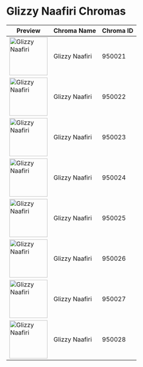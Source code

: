 # Glizzy Naafiri Chromas

| Preview | Chroma Name | Chroma ID |
|---|---|---|
| <img src='https://raw.communitydragon.org/latest/plugins/rcp-be-lol-game-data/global/default/v1/champion-chroma-images/950/950021.png' alt='Glizzy Naafiri' width='100'> | Glizzy Naafiri | 950021 |
| <img src='https://raw.communitydragon.org/latest/plugins/rcp-be-lol-game-data/global/default/v1/champion-chroma-images/950/950022.png' alt='Glizzy Naafiri' width='100'> | Glizzy Naafiri | 950022 |
| <img src='https://raw.communitydragon.org/latest/plugins/rcp-be-lol-game-data/global/default/v1/champion-chroma-images/950/950023.png' alt='Glizzy Naafiri' width='100'> | Glizzy Naafiri | 950023 |
| <img src='https://raw.communitydragon.org/latest/plugins/rcp-be-lol-game-data/global/default/v1/champion-chroma-images/950/950024.png' alt='Glizzy Naafiri' width='100'> | Glizzy Naafiri | 950024 |
| <img src='https://raw.communitydragon.org/latest/plugins/rcp-be-lol-game-data/global/default/v1/champion-chroma-images/950/950025.png' alt='Glizzy Naafiri' width='100'> | Glizzy Naafiri | 950025 |
| <img src='https://raw.communitydragon.org/latest/plugins/rcp-be-lol-game-data/global/default/v1/champion-chroma-images/950/950026.png' alt='Glizzy Naafiri' width='100'> | Glizzy Naafiri | 950026 |
| <img src='https://raw.communitydragon.org/latest/plugins/rcp-be-lol-game-data/global/default/v1/champion-chroma-images/950/950027.png' alt='Glizzy Naafiri' width='100'> | Glizzy Naafiri | 950027 |
| <img src='https://raw.communitydragon.org/latest/plugins/rcp-be-lol-game-data/global/default/v1/champion-chroma-images/950/950028.png' alt='Glizzy Naafiri' width='100'> | Glizzy Naafiri | 950028 |
